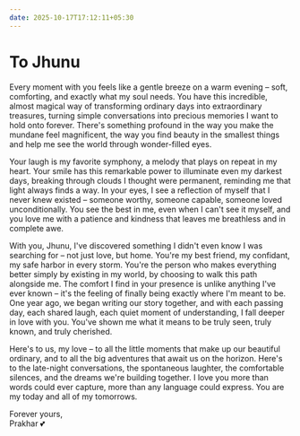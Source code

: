 ```yaml
---
date: 2025-10-17T17:12:11+05:30
---
```


# To Jhunu

Every moment with you feels like a gentle breeze on a warm evening – soft, comforting, and exactly what my soul needs. You have this incredible, almost magical way of transforming ordinary days into extraordinary treasures, turning simple conversations into precious memories I want to hold onto forever. There's something profound in the way you make the mundane feel magnificent, the way you find beauty in the smallest things and help me see the world through wonder-filled eyes.

Your laugh is my favorite symphony, a melody that plays on repeat in my heart. Your smile has this remarkable power to illuminate even my darkest days, breaking through clouds I thought were permanent, reminding me that light always finds a way. In your eyes, I see a reflection of myself that I never knew existed – someone worthy, someone capable, someone loved unconditionally. You see the best in me, even when I can't see it myself, and you love me with a patience and kindness that leaves me breathless and in complete awe.

With you, Jhunu, I've discovered something I didn't even know I was searching for – not just love, but home. You're my best friend, my confidant, my safe harbor in every storm. You're the person who makes everything better simply by existing in my world, by choosing to walk this path alongside me. The comfort I find in your presence is unlike anything I've ever known – it's the feeling of finally being exactly where I'm meant to be.
One year ago, we began writing our story together, and with each passing day, each shared laugh, each quiet moment of understanding, I fall deeper in love with you. You've shown me what it means to be truly seen, truly known, and truly cherished.

Here's to us, my love – to all the little moments that make up our beautiful ordinary, and to all the big adventures that await us on the horizon. Here's to the late-night conversations, the spontaneous laughter, the comfortable silences, and the dreams we're building together. I love you more than words could ever capture, more than any language could express. You are my today and all of my tomorrows.

Forever yours,<br>
Prakhar
💕